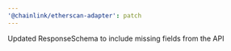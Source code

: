 ```yaml
---
'@chainlink/etherscan-adapter': patch
---
```


Updated ResponseSchema to include missing fields from the API

